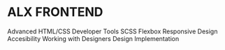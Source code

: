 # ALX FRONTEND

Advanced HTML/CSS
Developer Tools
SCSS
Flexbox
Responsive Design
Accesibility
Working with Designers
Design Implementation
